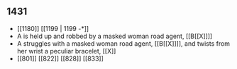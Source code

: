 ## 1431
- [[1180]] [[1199 | 1199 -*]] 
- A is held up and robbed by a masked woman road agent, [[B[[X]]]]
- A struggles with a masked woman road agent, [[B[[X]]]], and twists from her wrist a peculiar bracelet, [[X]]
- [[801]] [[822]] [[828]] [[833]] 

